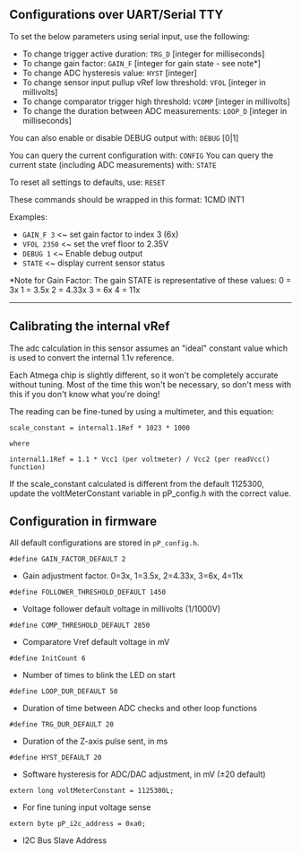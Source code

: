## Configurations over UART/Serial TTY

To set the below parameters using serial input, use the following:

- To change trigger active duration: `TRG_D` [integer for milliseconds]
- To change gain factor: `GAIN_F` [integer for gain state - see note*]
- To change ADC hysteresis value: `HYST` [integer]
- To change sensor input pullup vRef low threshold: `VFOL` [integer in millivolts]
- To change comparator trigger high threshold: `VCOMP` [integer in millivolts]
- To change the duration between ADC measurements: `LOOP_D` [integer in milliseconds]

You can also enable or disable DEBUG output with: `DEBUG` [0|1]

You can query the current configuration with: `CONFIG`
You can query the current state (including ADC measurements) with: `STATE`

To reset all settings to defaults, use: `RESET`


These commands should be wrapped in this format:
1CMD INT1

Examples:

- `GAIN_F 3` <~ set gain factor to index 3 (6x)
- `VFOL 2350` <~ set the vref floor to 2.35V
- `DEBUG 1` <~ Enable debug output
- `STATE` <~ display current sensor status

*Note for Gain Factor:
The gain STATE is representative of these values:
0 = 3x
1 = 3.5x
2 = 4.33x
3 = 6x
4 = 11x

------------------------

## Calibrating the internal vRef

The adc calculation in this sensor assumes an "ideal" constant value which
is used to convert the internal 1.1v reference.

Each Atmega chip is slightly different, so it won't be completely accurate
without tuning. Most of the time this won't be necessary, so don't mess
with this if you don't know what you're doing!

The reading can be fine-tuned by using a multimeter, and this equation:

```
scale_constant = internal1.1Ref * 1023 * 1000

where

internal1.1Ref = 1.1 * Vcc1 (per voltmeter) / Vcc2 (per readVcc() function)
```

If the scale_constant calculated is different from the default 1125300,
update the voltMeterConstant variable in pP_config.h with the correct value.

## Configuration in firmware

All default configurations are stored in `pP_config.h`.

`#define GAIN_FACTOR_DEFAULT 2`
 - Gain adjustment factor. 0=3x, 1=3.5x, 2=4.33x, 3=6x, 4=11x


`#define FOLLOWER_THRESHOLD_DEFAULT 1450`
 - Voltage follower default voltage in millivolts (1/1000V)

`#define COMP_THRESHOLD_DEFAULT 2850`
 - Comparatore Vref default voltage in mV

`#define InitCount 6`
 - Number of times to blink the LED on start

`#define LOOP_DUR_DEFAULT 50`
 - Duration of time between ADC checks and other loop functions

`#define TRG_DUR_DEFAULT 20`
 - Duration of the Z-axis pulse sent, in ms

`#define HYST_DEFAULT 20`
 - Software hysteresis for ADC/DAC adjustment, in mV (±20 default)

`extern long voltMeterConstant = 1125300L;`
 - For fine tuning input voltage sense

`extern byte pP_i2c_address = 0xa0;`
 - I2C Bus Slave Address
